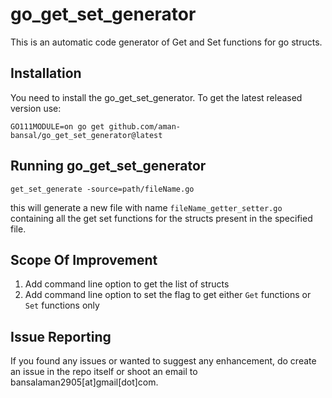 go_get_set_generator
====================
This is an automatic code generator of Get and Set functions for go structs.

Installation
------------

You need to install the go_get_set_generator. To get the latest released version use:

```GO111MODULE=on go get github.com/aman-bansal/go_get_set_generator@latest```

Running go_get_set_generator
----------------------------
```get_set_generate -source=path/fileName.go```

this will generate a new file with name `fileName_getter_setter.go` containing all the 
get set functions for the structs present in the specified file. 


Scope Of Improvement 
--------------------
1. Add command line option to get the list of structs
2. Add command line option to set the flag to get either `Get` functions or `Set` functions only

Issue Reporting
----------------
If you found any issues or wanted to suggest any enhancement, do create an issue in the repo itself or shoot an email to bansalaman2905[at]gmail[dot]com.
